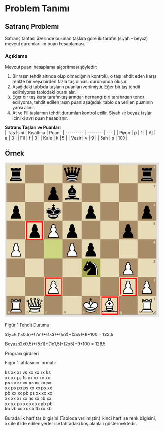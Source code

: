 # Problem Tanımı

## Satranç Problemi

Satranç tahtası üzerinde bulunan taşlara göre iki tarafın (siyah – beyaz) mevcut durumlarının puan hesaplaması.

### Açıklama
Mevcut puanı hesaplama algoritması şöyledir:
1. Bir taşın tehdit altında olup olmadığının kontrolü, o taşı tehdit eden karşı renkte bir veya birden fazla taş olması durumunda oluşur.
2. Aşağıdaki tabloda taşların puanları verilmiştir. Eğer bir taş tehdit edilmiyorsa tablodaki puanı alır.
3. Eğer bir taş karşı tarafın taşlarından herhangi biri tarafından tehdit ediliyorsa, tehdit edilen taşın puanı aşağıdaki tablo da verilen puanının yarısı alınır.
4. At ve Fil taşlarının tehdit durumları kontrol edilir. Siyah ve beyaz taşlar için iki ayrı puan hesaplanır.

**Satranç Taşları ve Puanları**  
| Taş İsmi | Kısaltma | Puan |
| --------- | -------- | --- |
| Piyon | p | 1 |
| At | a | 3 |
| Fil | f | 3 |
| Kale | k | 5 |
| Vezir | v | 9 |
| Şah | s | 100 |

## Örnek

![Tahta_1](board2.png)

Figür 1 Tehdit Durumu

Siyah:(1x0,5)+(7x1)+(1x3)+(1x3)+(2x5)+9+100 = 132,5

Beyaz:(2x0,5)+(5x1)+(1x1,5)+(2x5)+9+100 = 126,5


Program girdileri

Figür 1 tahtasının formatı:

ks xx xx vs xx xx xx ks  
xx xx ps fs xx xx xx xx  
ps xx ss xx ps xx xx ps  
xx ps pb ps xx xx ps xx  
pb xx xx pb ps xx xx xx  
xx xx xx xx as xx pb xx  
xx xx pb xx xx xx pb pb  
kb vb xx xx sb fb xx kb  

Burada ilk harf taş bilgisini (Tabloda verilmiştir.) ikinci harf ise renk bilgisini, xx ile ifade edilen yerler ise tahtadaki boş alanları göstermektedir.
